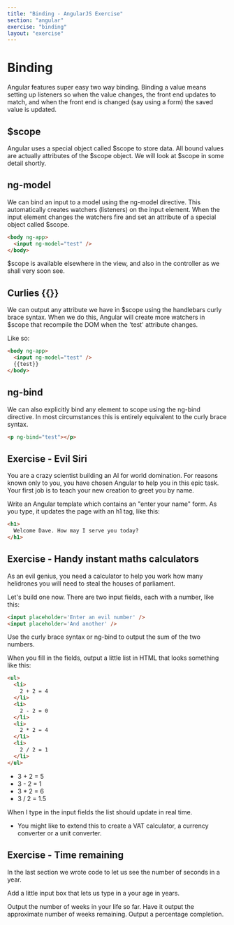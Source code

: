 ```yaml
---
title: "Binding - AngularJS Exercise"
section: "angular"
exercise: "binding"
layout: "exercise"
---
```




# Binding

Angular features super easy two way binding. Binding a value means setting up listeners so when the value changes, the front end updates to match, and when the front end is changed (say using a form) the saved value is updated.

## $scope

Angular uses a special object called $scope to store data. All bound values are actually attributes of the $scope object. We will look at $scope in some detail shortly.

## ng-model

We can bind an input to a model using the ng-model directive. This automatically creates watchers (listeners) on the input element. When the input element changes the watchers fire and set an attribute of a special object called $scope.

```html
<body ng-app>
  <input ng-model="test" />
</body>
```





$scope is available elsewhere in the view, and also in the controller as we shall very soon see.

## Curlies {{}}

We can output any attribute we have in $scope using the handlebars curly brace syntax. When we do this, Angular will create more watchers in $scope that recompile the DOM when the 'test' attribute changes.

Like so:

```html
<body ng-app>
  <input ng-model="test" />
  {{test}}
</body>
```





## ng-bind

We can also explicitly bind any element to scope using the ng-bind directive. In most circumstances this is entirely equivalent to the curly brace syntax.

```html
<p ng-bind="test"></p>
```






## Exercise - Evil Siri

You are a crazy scientist building an AI for world domination. For reasons known only to you, you have chosen Angular to help you in this epic task. Your first job is to teach your new creation to greet you by name.

Write an Angular template which contains an "enter your name" form. As you type, it updates the page with an h1 tag, like this:

```html
<h1>
  Welcome Dave. How may I serve you today?
</h1>
```









## Exercise - Handy instant maths calculators

As an evil genius, you need a calculator to help you work how many helidrones you will need to steal the houses of parliament.

Let's build one now. There are two input fields, each with a number, like this:

```html
<input placeholder='Enter an evil number' />
<input placeholder='And another' />
```





Use the curly brace syntax or ng-bind to output the sum of the two numbers.

When you fill in the fields, output a little list in HTML that looks something like this:

```html
<ul>
  <li>
    2 + 2 = 4
  </li>
  <li>
    2 - 2 = 0
  </li>
  <li>
    2 * 2 = 4
  </li>
  <li>
    2 / 2 = 1
  </li>
</ul>
```





* 3 + 2 = 5
* 3 - 2 = 1
* 3 * 2 = 6
* 3 / 2 = 1.5



When I type in the input fields the list should update in real time.

* You might like to extend this to create a VAT calculator, a currency converter or a unit converter.





## Exercise - Time remaining

In the last section we wrote code to let us see the number of seconds in a year.

Add a little input box that lets us type in a your age in years.

Output the number of weeks in your life so far. Have it output the approximate number of weeks remaining. Output a percentage completion.
